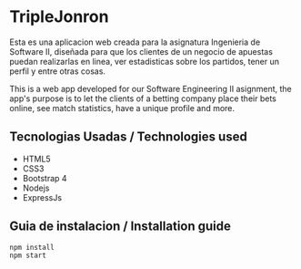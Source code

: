 # TripleJonron
Esta es una aplicacion web creada para la asignatura Ingenieria de Software II, diseñada para que los clientes de un negocio de apuestas puedan realizarlas en linea, ver estadisticas sobre los partidos, tener un perfil y entre otras cosas.

This is a web app developed for our Software Engineering II asignment, the app's purpose is to let the clients of a betting company place their bets online, see match statistics, have a unique profile and more.

## Tecnologias Usadas / Technologies used
* HTML5
* CSS3
* Bootstrap 4
* Nodejs
* ExpressJs

## Guia de instalacion / Installation guide
```
npm install
npm start
```
